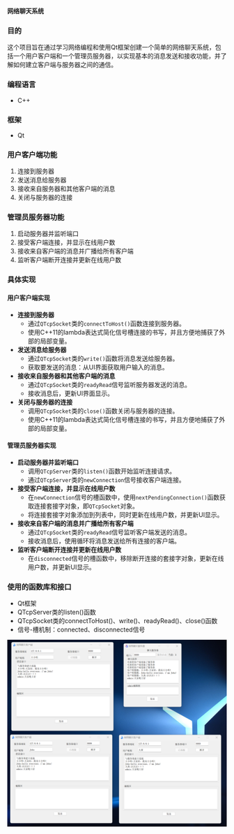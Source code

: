 **网络聊天系统**

### 目的
这个项目旨在通过学习网络编程和使用Qt框架创建一个简单的网络聊天系统，包括一个用户客户端和一个管理员服务器，以实现基本的消息发送和接收功能，并了解如何建立客户端与服务器之间的通信。

### 编程语言
- C++

### 框架
- Qt

### 用户客户端功能
1. 连接到服务器
2. 发送消息给服务器
3. 接收来自服务器和其他客户端的消息
4. 关闭与服务器的连接

### 管理员服务器功能
1. 启动服务器并监听端口
2. 接受客户端连接，并显示在线用户数
3. 接收来自客户端的消息并广播给所有客户端
4. 监听客户端断开连接并更新在线用户数

### 具体实现
#### 用户客户端实现
- **连接到服务器**
    - 通过`QTcpSocket`类的`connectToHost()`函数连接到服务器。
    - 使用C++11的lambda表达式简化信号槽连接的书写，并且方便地捕获了外部的局部变量。
- **发送消息给服务器**
    - 通过`QTcpSocket`类的`write()`函数将消息发送给服务器。
    - 获取要发送的消息：从UI界面获取用户输入的消息。
- **接收来自服务器和其他客户端的消息**
    - 通过`QTcpSocket`类的`readyRead`信号监听服务器发送的消息。
    - 接收消息后，更新UI界面显示。
- **关闭与服务器的连接**
    - 调用`QTcpSocket`类的`close()`函数关闭与服务器的连接。
    - 使用C++11的lambda表达式简化信号槽连接的书写，并且方便地捕获了外部的局部变量。

#### 管理员服务器实现
- **启动服务器并监听端口**
    - 调用`QTcpServer`类的`listen()`函数开始监听连接请求。
    - 通过`QTcpServer`类的`newConnection`信号接收客户端连接。
- **接受客户端连接，并显示在线用户数**
    - 在`newConnection`信号的槽函数中，使用`nextPendingConnection()`函数获取连接套接字对象，即`QTcpSocket`对象。
    - 将连接套接字对象添加到列表中，同时更新在线用户数，并更新UI显示。
- **接收来自客户端的消息并广播给所有客户端**
    - 通过`QTcpSocket`类的`readyRead`信号监听客户端发送的消息。
    - 接收消息后，使用循环将消息发送给所有连接的客户端。
- **监听客户端断开连接并更新在线用户数**
    - 在`disconnected`信号的槽函数中，移除断开连接的套接字对象，更新在线用户数，并更新UI显示。

### 使用的函数库和接口
- Qt框架
- QTcpServer类的listen()函数
- QTcpSocket类的connectToHost()、write()、readyRead()、close()函数
- 信号-槽机制：connected、disconnected信号

![main](.\pic\main.png)